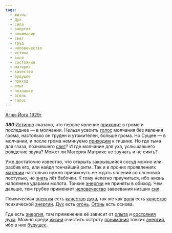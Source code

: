 ```yaml
---
tags:
  - жизнь
  - Дух
  - сила
  - энергия
  - понимание
  - свет
  - труд
  - человечество
  - истина
  - воля
  - состояние
  - материя
  - качество
  - будущее
  - приход
  - опыт
  - познание
  - огонь
  - голос
---
```


[Агни-Йога 1929г](/agni/1929)

___380___
[Истинно](/tag/#истина) сказано, что первое явление [приходит](/tag/#приход) в громе и последнее — в молчании. Нельзя усвоить [голос](/tag/#голос) молчания без явления грома, настолько он труден и утомителен, больше грома. Но Сущее — в молчании, и после грома неминуемо [приходим](/tag/#приход) к тишине. Но где тьма для глаза, познавшего [свет](/tag/#свет)? И где молчание для уха, услышавшего рождение звука? Может ли Материя Матрикс не звучать и не сиять?   

Уже достаточно известно, что открыть закрывшийся сосуд можно или разбив его, или найдя тончайший ритм. Так и в прочих проявлениях [материи](/tag/#материя) настолько нужно привыкнуть не ждать явлений со слоновой поступью, но [знать](/tag/#познание) лёт бабочки. К тому нелегко приучиться, ибо жизнь наполнена ударами молота. Тонкие [энергии](/tag/#[энергия](/tag/#энергия)) не приняты в обиход. Чем дальше, тем грубее применяет [человечество](/tag/#человечество) завоевания низших [сил](/tag/#сила).   

Психическая [энергия](/tag/#энергия) есть [качество](/tag/#качество) [духа](/tag/#[Дух](/tag/#Дух)), так же как [воля](/tag/#воля) есть [качество](/tag/#качество) психической [энергии](/tag/#[энергия](/tag/#энергия)). [Дух](/tag/#Дух) есть [огонь](/tag/#огонь). [Огонь](/tag/#огонь) есть основа.   

Где есть [энергия](/tag/#энергия), там применение её зависит от [опыта](/tag/#опыт) и [состояния](/tag/#состояние) [духа](/tag/#[Дух](/tag/#Дух)). Можно среди [жизни](/tag/#жизнь) очистить остроту [понимания](/tag/#понимание) тонких [энергий](/tag/#энергия), ибо в них [будущее](/tag/#будущее).